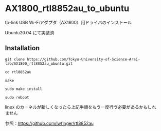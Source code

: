 # AX1800_rtl8852au_to_ubuntu
tp-link USB Wi-Fiアダプタ（AX1800）用ドライバのインストール

Ubuntu20.04 にて実装済

## Installation
```
git clone https://github.com/Tokyo-University-of-Science-Arai-lab/AX1800_rtl8852au_ubuntu.git

cd rtl8852au

make

sudo make install

sudo reboot
```

linux のカーネルが新しくなったら上記手順をもう一度行う必要があるかもしれません

参照：https://github.com/lwfinger/rtl8852au

